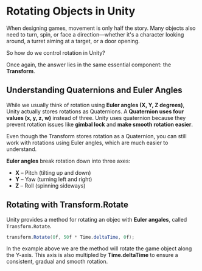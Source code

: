 # Rotating Objects in Unity

When designing games, movement is only half the story. Many objects also need to turn, spin, or face a direction—whether it's a character looking around, a turret aiming at a target, or a door opening.

So how do we control rotation in Unity?

Once again, the answer lies in the same essential component: the **Transform**.

## Understanding Quaternions and Euler Angles

While we usually think of rotation using **Euler angles (X, Y, Z degrees)**, Unity actually stores rotations as Quaternions. A **Quaternion uses four values (x, y, z, w)** instead of three. Unity uses quaternion because they prevent rotation issues like **gimbal lock** and **make smooth rotation easier**.

Even though the Transform stores rotation as a Quaternion, you can still work with rotations using Euler angles, which are much easier to understand.

**Euler angles** break rotation down into three axes:

- **X** – Pitch (tilting up and down)
- **Y** – Yaw (turning left and right)
- **Z** – Roll (spinning sideways)

## Rotating with Transform.Rotate
Unity provides a method for rotating an objec with **Euler angales**, called `Transform.Rotate`. 

```csharp
transform.Rotate(0f, 50f * Time.deltaTime, 0f);
```
In the example above we are the method will rotate the game object along the Y-axis. 
This axis is also multipled by **Time.deltaTime** to ensure a consistent, gradual and smooth rotation. 

